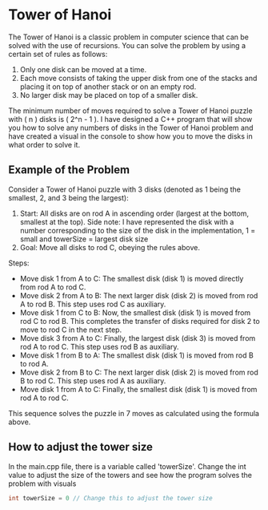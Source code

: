 # Tower of Hanoi

The Tower of Hanoi is a classic problem in computer science that can be solved with the use of recursions. You can solve the problem by using a certain set of rules as follows:

1. Only one disk can be moved at a time.
2. Each move consists of taking the upper disk from one of the stacks and placing it on top of another stack or on an empty rod.
3. No larger disk may be placed on top of a smaller disk.

The minimum number of moves required to solve a Tower of Hanoi puzzle with \( n \) disks is \( 2^n - 1 \). I have designed a C++ program that will show you how to solve any numbers of disks in the Tower of Hanoi problem and have created a visual in the console to show how you to move the disks in what order to solve it.

## Example of the Problem

Consider a Tower of Hanoi puzzle with 3 disks (denoted as 1 being the smallest, 2, and 3 being the largest):

1. Start: All disks are on rod A in ascending order (largest at the bottom, smallest at the top). Side note: I have represented the disk with a number corresponding to the size of the disk in the implementation, 1 = small and towerSize = largest disk size
2. Goal: Move all disks to rod C, obeying the rules above.

Steps:
- Move disk 1 from A to C: The smallest disk (disk 1) is moved directly from rod A to rod C.
- Move disk 2 from A to B: The next larger disk (disk 2) is moved from rod A to rod B. This step uses rod C as auxiliary.
- Move disk 1 from C to B: Now, the smallest disk (disk 1) is moved from rod C to rod B. This completes the transfer of disks required for disk 2 to move to rod C in the next step.
- Move disk 3 from A to C: Finally, the largest disk (disk 3) is moved from rod A to rod C. This step uses rod B as auxiliary.
- Move disk 1 from B to A: The smallest disk (disk 1) is moved from rod B to rod A.
- Move disk 2 from B to C: The next larger disk (disk 2) is moved from rod B to rod C. This step uses rod A as auxiliary.
- Move disk 1 from A to C: Finally, the smallest disk (disk 1) is moved from rod A to rod C.

This sequence solves the puzzle in 7 moves as calculated using the formula above.

## How to adjust the tower size

In the main.cpp file, there is a variable called 'towerSize'. Change the int value to adjust the size of the towers and see how the program solves the problem with visuals

```cpp 
int towerSize = 0 // Change this to adjust the tower size
```
